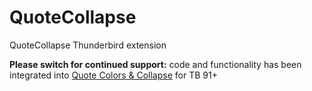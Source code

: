 # QuoteCollapse
QuoteCollapse Thunderbird extension

<b>Please switch for continued support:</b> code and functionality has been integrated into
<a href="https://addons.thunderbird.net/de/thunderbird/addon/quotecolors/">Quote Colors & Collapse</a> for TB 91+

